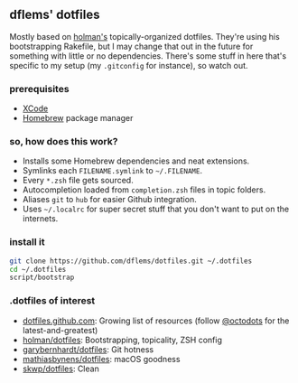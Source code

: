 ## dflems' dotfiles
Mostly based on [holman's](http://github.com/holman) topically-organized dotfiles. They're using his bootstrapping Rakefile, but I may change that out in the future for something with little or no dependencies. There's some stuff in here that's specific to my setup (my `.gitconfig` for instance), so watch out.

### prerequisites
* [XCode](https://itunes.apple.com/us/app/xcode/id497799835?mt=12)
* [Homebrew](http://brew.sh) package manager

### so, how does this work?
* Installs some Homebrew dependencies and neat extensions.
* Symlinks each `FILENAME.symlink` to `~/.FILENAME`.
* Every `*.zsh` file gets sourced.
* Autocompletion loaded from `completion.zsh` files in topic folders.
* Aliases `git` to `hub` for easier Github integration.
* Uses `~/.localrc` for super secret stuff that you don't want to put on the internets.

### install it
```sh
git clone https://github.com/dflems/dotfiles.git ~/.dotfiles
cd ~/.dotfiles
script/bootstrap
```

### .dotfiles of interest
* [dotfiles.github.com](http://dotfiles.github.com): Growing list of resources (follow [@octodots](http://www.twitter.com/octodots) for the latest-and-greatest)
* [holman/dotfiles](http://github.com/holman/dotfiles): Bootstrapping, topicality, ZSH config
* [garybernhardt/dotfiles](https://github.com/garybernhardt/dotfiles): Git hotness
* [mathiasbynens/dotfiles](https://github.com/mathiasbynens/dotfiles): macOS goodness
* [skwp/dotfiles](https://github.com/skwp/dotfiles): Clean

